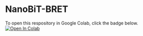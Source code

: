 # NanoBiT-BRET
To open this respository in Google Colab, click the badge below.
<a target="_blank" href="https://colab.research.google.com/github/c-bun/NanoBiT-BRET">
  <img src="https://colab.research.google.com/assets/colab-badge.svg" alt="Open In Colab"/>
</a>
